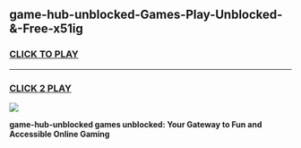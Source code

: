
## game-hub-unblocked-Games-Play-Unblocked-&-Free-x51ig
<h3>
<a href="https://premium76.site?title=game-hub-unblocked&ref=24A">CLICK TO PLAY</a></h3>
<hr>

<h3>
<a href="https://premium76.site?title=game-hub-unblocked&ref=24A">CLICK 2 PLAY</a>
  
</h3>

<a href="https://premium76.site?title=game-hub-unblocked&ref=24A"><img src="https://clearcache.store/games.png"></a>


**game-hub-unblocked games unblocked: Your Gateway to Fun and Accessible Online Gaming**

